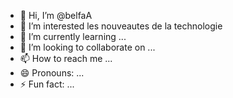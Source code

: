 - 👋 Hi, I’m @belfaA 
- 👀 I’m interested  les nouveautes de la technologie
- 🌱 I’m currently learning ...
- 💞️ I’m looking to collaborate on ...
- 📫 How to reach me ...
- 😄 Pronouns: ...
- ⚡ Fun fact: ...

<!---
belfaA/belfaA is a ✨ special ✨ repository because its `README.md` (this file) appears on your GitHub profile.
You can click the Preview link to take a look at your changes.
--->
